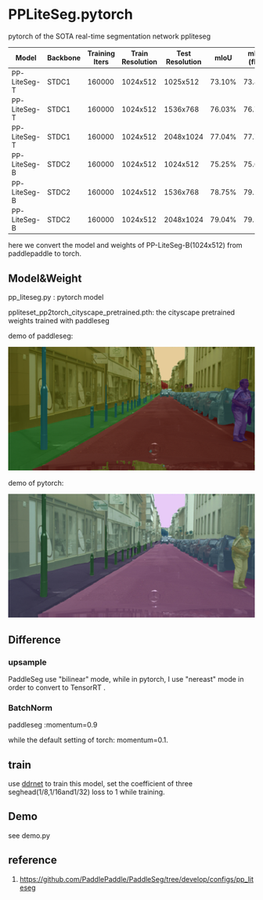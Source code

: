 # PPLiteSeg.pytorch
pytorch of the SOTA real-time segmentation network ppliteseg

| Model        | Backbone | Training Iters | Train Resolution | Test Resolution | mIoU   | mIoU (flip) | mIoU (ms+flip) |
| ------------ | -------- | -------------- | ---------------- | --------------- | ------ | ----------- | -------------- |
| PP-LiteSeg-T | STDC1    | 160000         | 1024x512         | 1025x512        | 73.10% | 73.89%      | -              |
| PP-LiteSeg-T | STDC1    | 160000         | 1024x512         | 1536x768        | 76.03% | 76.74%      | -              |
| PP-LiteSeg-T | STDC1    | 160000         | 1024x512         | 2048x1024       | 77.04% | 77.73%      | 77.46%         |
| PP-LiteSeg-B | STDC2    | 160000         | 1024x512         | 1024x512        | 75.25% | 75.65%      | -              |
| PP-LiteSeg-B | STDC2    | 160000         | 1024x512         | 1536x768        | 78.75% | 79.23%      | -              |
| PP-LiteSeg-B | STDC2    | 160000         | 1024x512         | 2048x1024       | 79.04% | 79.52%      | 79.85%         |

here we convert the model and weights of PP-LiteSeg-B(1024x512) from paddlepaddle to torch.

## Model&Weight

pp_liteseg.py : pytorch model

ppliteset_pp2torch_cityscape_pretrained.pth: the cityscape pretrained weights trained with paddleseg 

demo of paddleseg:

<p align="center"><img src="ppliteseg_paddlepaddle.png" width="640"\></p>

demo of pytorch:

<p align="center"><img src="results.jpg" width="640"\></p>

## Difference

### upsample

PaddleSeg use "bilinear" mode, while in pytorch, I use "nereast" mode in order to convert to TensorRT .

### BatchNorm

paddleseg :momentum=0.9

while the default setting of torch: momentum=0.1.

## train

use [ddrnet](https://github.com/midasklr/DDRNet.Pytorch) to train this model, set the coefficient of three seghead(1/8,1/16and1/32) loss to 1 while training.

## Demo

see demo.py

## reference

1. https://github.com/PaddlePaddle/PaddleSeg/tree/develop/configs/pp_liteseg